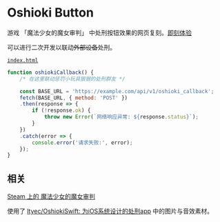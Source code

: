 # Oshioki Button

游戏 「魔法少女的魔女审判」 中处刑按钮效果的网页复刻。[即刻体验](https://aurorabili.github.io/oshiokiBtn/)

可以进行二次开发以联动~~外部设备~~处刑。

[`index.html`](index.html#L447)

```javascript
function oshiokiCallback() {
    /* 在这里联动惩罚小玩具狠狠的处刑群友 */

    const BASE_URL = 'https://example.com/api/v1/oshioki_callback';
    fetch(BASE_URL, { method: 'POST' })
    .then(response => {
        if (!response.ok) {
            throw new Error(`网络响应异常: ${response.status}`);
        }
    })
    .catch(error => {
        console.error('请求失败:', error);
    });
}
```

## 相关

[Steam 上的 魔法少女的魔女审判](https://store.steampowered.com/app/3101040/)

使用了 [ltyec/OshiokiSwift: 为iOS系统设计的处刑app](https://github.com/ltyec/OshiokiSwift) 中的图片与音效素材。
